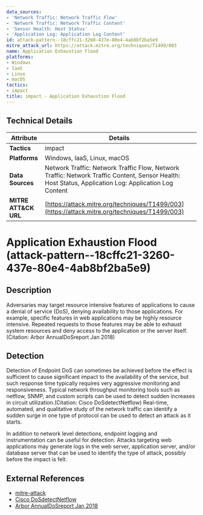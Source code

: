 ```yaml
---
data_sources:
- 'Network Traffic: Network Traffic Flow'
- 'Network Traffic: Network Traffic Content'
- 'Sensor Health: Host Status'
- 'Application Log: Application Log Content'
id: attack-pattern--18cffc21-3260-437e-80e4-4ab8bf2ba5e9
mitre_attack_url: https://attack.mitre.org/techniques/T1499/003
name: Application Exhaustion Flood
platforms:
- Windows
- IaaS
- Linux
- macOS
tactics:
- impact
title: impact - Application Exhaustion Flood
---
```


## Technical Details

| Attribute | Details |
|-----------|----------|
| **Tactics** | impact |
| **Platforms** | Windows, IaaS, Linux, macOS |
| **Data Sources** | Network Traffic: Network Traffic Flow, Network Traffic: Network Traffic Content, Sensor Health: Host Status, Application Log: Application Log Content |
| **MITRE ATT&CK URL** | [https://attack.mitre.org/techniques/T1499/003](https://attack.mitre.org/techniques/T1499/003) |

# Application Exhaustion Flood (attack-pattern--18cffc21-3260-437e-80e4-4ab8bf2ba5e9)

## Description
Adversaries may target resource intensive features of applications to cause a denial of service (DoS), denying availability to those applications. For example, specific features in web applications may be highly resource intensive. Repeated requests to those features may be able to exhaust system resources and deny access to the application or the server itself.(Citation: Arbor AnnualDoSreport Jan 2018)

## Detection
Detection of Endpoint DoS can sometimes be achieved before the effect is sufficient to cause significant impact to the availability of the service, but such response time typically requires very aggressive monitoring and responsiveness. Typical network throughput monitoring tools such as netflow, SNMP, and custom scripts can be used to detect sudden increases in circuit utilization.(Citation: Cisco DoSdetectNetflow) Real-time, automated, and qualitative study of the network traffic can identify a sudden surge in one type of protocol can be used to detect an attack as it starts.

In addition to network level detections, endpoint logging and instrumentation can be useful for detection. Attacks targeting web applications may generate logs in the web server, application server, and/or database server that can be used to identify the type of attack, possibly before the impact is felt.

## External References
- [mitre-attack](https://attack.mitre.org/techniques/T1499/003)
- [Cisco DoSdetectNetflow](https://www.cisco.com/c/en/us/td/docs/ios-xml/ios/netflow/configuration/15-mt/nf-15-mt-book/nf-detct-analy-thrts.pdf)
- [Arbor AnnualDoSreport Jan 2018](https://pages.arbornetworks.com/rs/082-KNA-087/images/13th_Worldwide_Infrastructure_Security_Report.pdf)
